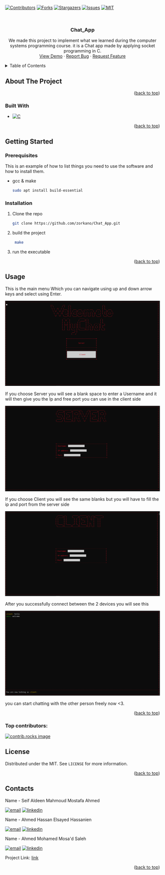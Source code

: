 <!-- Improved compatibility of back to top link: See: https://github.com/othneildrew/Best-README-Template/pull/73 -->
<a id="readme-top"></a>
<!--
*** Thanks for checking out the Best-README-Template. If you have a suggestion
*** that would make this better, please fork the repo and create a pull request
*** or simply open an issue with the tag "enhancement".
*** Don't forget to give the project a star!
*** Thanks again! Now go create something AMAZING! :D
-->



<!-- PROJECT SHIELDS -->
<!--
*** I'm using markdown "reference style" links for readability.
*** Reference links are enclosed in brackets [ ] instead of parentheses ( ).
*** See the bottom of this document for the declaration of the reference variables
*** for contributors-url, forks-url, etc. This is an optional, concise syntax you may use.
*** https://www.markdownguide.org/basic-syntax/#reference-style-links
-->
[![Contributors][contributors-shield]][contributors-url]
[![Forks][forks-shield]][forks-url]
[![Stargazers][stars-shield]][stars-url]
[![Issues][issues-shield]][issues-url]
[![MIT][license-shield]][license-url]



<!-- PROJECT LOGO -->
<br />
<div align="center">

<h3 align="center">Chat_App</h3>

  <p align="center">
    We made this project to implement what we learned during the computer systems programming course. it is a Chat app made by applying socket programming in C.
    <br />
    <a href="https://github.com/zorkano/Chat_App">View Demo</a>
    &middot;
    <a href="https://github.com/zorkano/Chat_App/issues/new?labels=bug&template=bug-report---.md">Report Bug</a>
    &middot;
    <a href="https://github.com/zorkano/Chat_App/issues/new?labels=enhancement&template=feature-request---.md">Request Feature</a>
  </p>
</div>



<!-- TABLE OF CONTENTS -->
<details>
  <summary>Table of Contents</summary>
  <ol>
    <li>
      <a href="#about-the-project">About The Project</a>
      <ul>
        <li><a href="#built-with">Built With</a></li>
      </ul>
    </li>
    <li>
      <a href="#getting-started">Getting Started</a>
      <ul>
        <li><a href="#prerequisites">Prerequisites</a></li>
        <li><a href="#installation">Installation</a></li>
      </ul>
    </li>
    <li><a href="#usage">Usage</a></li>
    <li><a href="#roadmap">Roadmap</a></li>
    <li><a href="#contributing">Contributing</a></li>
    <li><a href="#license">License</a></li>
    <li><a href="#contact">Contact</a></li>
    <li><a href="#acknowledgments">Acknowledgments</a></li>
  </ol>
</details>



<!-- ABOUT THE PROJECT -->
## About The Project

<p align="right">(<a href="#readme-top">back to top</a>)</p>

### Built With

* [![C][C]][C-url]


<p align="right">(<a href="#readme-top">back to top</a>)</p>



<!-- GETTING STARTED -->
## Getting Started


### Prerequisites

This is an example of how to list things you need to use the software and how to install them.
* gcc & make
  ```sh
  sudo apt install build-essential
  ```

### Installation

1. Clone the repo
   ```sh
   git clone https://github.com/zorkano/Chat_App.git
   ```
2. build the project
   ```sh
    make
   ```
3. run the executable

<p align="right">(<a href="#readme-top">back to top</a>)</p>



<!-- USAGE EXAMPLES -->
## Usage

This is the main menu Which you can navigate using up and down arrow keys and select using Enter.

![main menu image][Main-menu]

If you choose Server you will see a blank space to enter a Username and it will then give you the Ip and free port you can use in the client side

![server choice][Server-menu]

If you choose Client you will see the same blanks but you will have to fill the ip and port from the server side

![client choice][Client-menu]


After you successfully connect between the 2 devices you will see this 

![Chat menu][Chat-menu]

you can start chatting with the other person freely now <3.

<p align="right">(<a href="#readme-top">back to top</a>)</p>


### Top contributors:

<a href="https://github.com/zorkano/Chat_App/graphs/contributors">
  <img src="https://contrib.rocks/image?repo=zorkano/Chat_App" alt="contrib.rocks image" />
</a>



<!-- LICENSE -->
## License

Distributed under the MIT. See `LICENSE` for more information.

<p align="right">(<a href="#readme-top">back to top</a>)</p>



<!-- CONTACT -->
## Contacts

Name - Seif Aldeen Mahmoud Mostafa Ahmed

[![email][email-shield]][zorkano-email] [![linkedin][linkedin-shield]][zorkano-linkedin-url]

Name - Ahmed Hassan Elsayed Hassanien

[![email][email-shield]][hassan-email] [![linkedin][linkedin-shield]][hassan-linkedin-url]



Name - Ahmed Mohamed Mosa'd Saleh 

[![email][email-shield]][saleh-email] [![linkedin][linkedin-shield]][saleh-linkedin-url]



Project Link: [link](https://github.com/zorkano/Chat_App)

<p align="right">(<a href="#readme-top">back to top</a>)</p>






<!-- MARKDOWN LINKS & IMAGES -->
<!-- https://www.markdownguide.org/basic-syntax/#reference-style-links -->
[contributors-shield]: https://img.shields.io/github/contributors/zorkano/Chat_App.svg?style=for-the-badge
[contributors-url]: https://github.com/zorkano/Chat_App/graphs/contributors
[forks-shield]: https://img.shields.io/github/forks/zorkano/Chat_App.svg?style=for-the-badge
[forks-url]: https://github.com/zorkano/Chat_App/network/members
[stars-shield]: https://img.shields.io/github/stars/zorkano/Chat_App.svg?style=for-the-badge
[stars-url]: https://github.com/zorkano/Chat_App/stargazers
[issues-shield]: https://img.shields.io/github/issues/zorkano/Chat_App.svg?style=for-the-badge
[issues-url]: https://github.com/zorkano/Chat_App/issues
[license-shield]: https://img.shields.io/github/license/zorkano/Chat_App.svg?style=for-the-badge
[license-url]: https://github.com/zorkano/Chat_App/blob/master/LICENSE.txt
[linkedin-shield]: https://img.shields.io/badge/LinkedIn-0077B5?style=for-the-badge&logo=linkedin&logoColor=white
[zorkano-linkedin-url]: https://linkedin.com/in/seif-el-deen-mahmoud-89493424b
[hassan-linkedin-url]: https://linkedin.com/in/ahmed-hassan-0529b0344/
[saleh-linkedin-url]: https://linkedin.com/in/ahmed-saleh-73a3472a3
[email-shield]: https://img.shields.io/badge/Gmail-D14836?style=for-the-badge&logo=gmail&logoColor=white
[zorkano-email]: mailto:seif.mahmoud.mostafa.273@gmail.com
[hassan-email]: mailto:ahmedhassan32681ah@gmail.com
[saleh-email]: mailto:ahmedmohomed41434143@gmail.com
[Main-menu]: images/Main_menu.png
[Server-menu]: images/Server_menu.png
[Client-menu]: images/Client_menu.png
[Chat-menu]: images/Chat_menu.png
[C]: https://img.shields.io/badge/C-00599C?style=for-the-badge&logo=c&logoColor=white
[C-url]: https://en.wikipedia.org/wiki/C_(programming_language)
